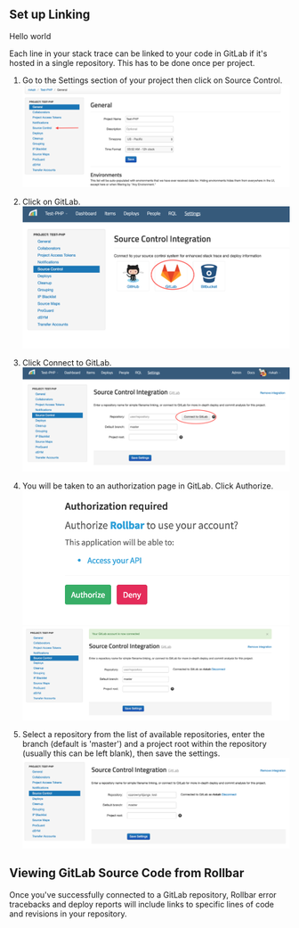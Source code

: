 ## Set up Linking

Hello world

Each line in your stack trace can be linked to your code in GitLab if it's hosted in a single repository. This has to be done once per project.

1. Go to the Settings section of your project then click on Source Control.
![](../images/tools/gitlab/gitlab1.png)

2. Click on GitLab.
![](../images/tools/gitlab/gitlab2.png)

3. Click Connect to GitLab.
![](../images/tools/gitlab/gitlab3.png)

4. You will be taken to an authorization page in GitLab. Click Authorize.
![](../images/tools/gitlab/gitlab4.png)
![](../images/tools/gitlab/gitlab5.png)

5. Select a repository from the list of available repositories, enter the branch (default is 'master') and a project root within the repository (usually this can be left blank), then save the settings.
![](../images/tools/gitlab/gitlab6.png)

## Viewing GitLab Source Code from Rollbar
Once you've successfully connected to a GitLab repository, Rollbar error tracebacks and deploy reports will include links to specific lines of code and revisions in your repository.
